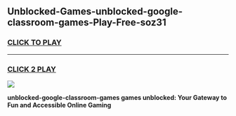 
## Unblocked-Games-unblocked-google-classroom-games-Play-Free-soz31
<h3>
<a href="https://premium76.site?title=unblocked-google-classroom-games&ref=18A">CLICK TO PLAY</a></h3>
<hr>

<h3>
<a href="https://premium76.site?title=unblocked-google-classroom-games&ref=18A">CLICK 2 PLAY</a>
  
</h3>

<a href="https://premium76.site?title=unblocked-google-classroom-games&ref=18A"><img src="https://clearcache.store/games.png"></a>


**unblocked-google-classroom-games games unblocked: Your Gateway to Fun and Accessible Online Gaming**
